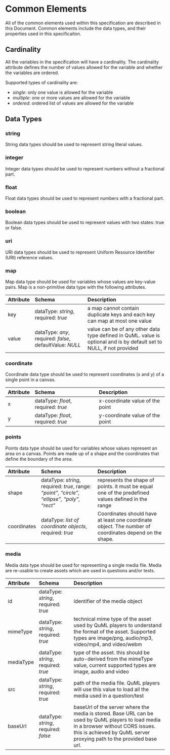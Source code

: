 # Common Elements

All of the common elements used within this specification are described in this Document. Common elements include the data types, and their properties used in this specificaiton.

## Cardinality

All the variables in the specification will have a cardinality. The cardinality attribute defines the number of values allowed for the variable and whether the variables are ordered.

Supported types of cardinality are:

* _single_: only one value is allowed for the variable
* _multiple_: one or more values are allowed for the variable
* _ordered_: ordered list of values are allowed for the variable

## Data Types

### string

String data types should be used to represent string literal values.

### integer

Integer data types should be used to represent numbers without a fractional part.

### float

Float data types should be used to represent numbers with a fractional part.

### boolean

Boolean data types should be used to represent values with two states: true or false.

### uri

URI data types should be used to represent Uniform Resource Identifier \(URI\) reference values.

### map

Map data type should be used for variables whose values are key-value pairs. Map is a non-primitive data type with the following attributes.

| Attribute | Schema | Description |
| :--- | :--- | :--- |
| key | dataType: _string_,   required: _true_ | a map cannot contain duplicate keys and each key can map at most one value |
| value | dataType: _any_,   required: _false_, defaultValue: _NULL_ | value can be of any other data type defined in QuML. value is optional and is by default set to NULL, if not provided |

### coordinate

Coordinate data type should be used to represent coordinates \(x and y\) of a single point in a canvas.

| Attribute | Schema | Description |
| :--- | :--- | :--- |
| x | dataType: _float_,   required: _true_ | x-coordinate value of the point |
| y | dataType: _float_,   required: _true_ | y-coordinate value of the point |

### points

Points data type should be used for variables whose values represent an area on a canvas. Points are made up of a shape and the coordinates that define the boundary of the area.

| Attribute | Schema | Description |
| :--- | :--- | :--- |
| shape | dataType: _string_,   required: _true_,   range: _“point”, “circle”, “ellipse”, “poly”, “rect”_ | represents the shape of points. it must be equal one of the predefined values defined in the range |
| coordinates | dataType: _list of coordinate objects_,   required: _true_ | Coordinates should have at least one coordinate object. The number of coordinates depend on the shape. |

### media

Media data type should be used for representing a single media file. Media are re-usable to create assets which are used in questions and/or tests.

| Attribute | Schema | Description |
| :--- | :--- | :--- |
| id | dataType: _string_,   required: _true_ | identifier of the media object |
| mimeType | dataType: _string_,   required: _true_ | technical mime type of the asset used by QuML players to understand the format of the asset. Supported types are image/png, audio/mp3, video/mp4, and video/webm |
| mediaType | dataType: _string_, required: _true_ | type of the asset. this should be auto-derived from the mimeType value, current supported types are image, audio and video |
| src | dataType: _string_, required: _true_ | path of the media file. QuML players will use this value to load all the media used in a question/test |
| baseUrl | dataType: _string_, required: _false_ | baseUrl of the server where the media is stored. Base URL can be used by QuML players to load media in a browser without CORS issues. this is achieved by QuML server proxying path to the provided base url. |

